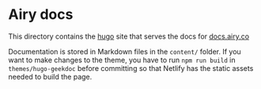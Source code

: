 # Airy docs

This directory contains the [hugo](https://gohugo.io/) site that serves the docs for [docs.airy.co](https://docs.airy.co)

Documentation is stored in Markdown files in the `content/` folder. If you want to make changes to the theme, you have to run `npm run build` in `themes/hugo-geekdoc` before committing so that Netlify has the static assets needed to build the page.
